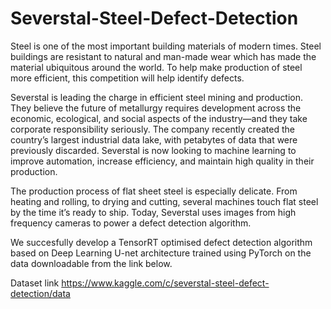 # Severstal-Steel-Defect-Detection

Steel is one of the most important building materials of modern times. Steel buildings are resistant to natural and man-made wear which has made the material ubiquitous around the world. To help make production of steel more efficient, this competition will help identify defects.

Severstal is leading the charge in efficient steel mining and production. They believe the future of metallurgy requires development across the economic, ecological, and social aspects of the industry—and they take corporate responsibility seriously. The company recently created the country’s largest industrial data lake, with petabytes of data that were previously discarded. Severstal is now looking to machine learning to improve automation, increase efficiency, and maintain high quality in their production.

The production process of flat sheet steel is especially delicate. From heating and rolling, to drying and cutting, several machines touch flat steel by the time it’s ready to ship. Today, Severstal uses images from high frequency cameras to power a defect detection algorithm.

We succesfully develop a TensorRT optimised defect detection algorithm based on Deep Learning U-net architecture trained using PyTorch on the data downloadable from the link below.

Dataset link https://www.kaggle.com/c/severstal-steel-defect-detection/data
